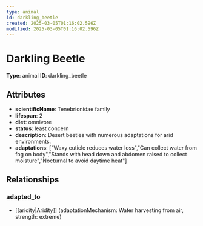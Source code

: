 ```yaml
---
type: animal
id: darkling_beetle
created: 2025-03-05T01:16:02.596Z
modified: 2025-03-05T01:16:02.596Z
---
```


# Darkling Beetle

**Type**: animal
**ID**: darkling_beetle

## Attributes

- **scientificName**: Tenebrionidae family
- **lifespan**: 2
- **diet**: omnivore
- **status**: least concern
- **description**: Desert beetles with numerous adaptations for arid environments.
- **adaptations**: ["Waxy cuticle reduces water loss","Can collect water from fog on body","Stands with head down and abdomen raised to collect moisture","Nocturnal to avoid daytime heat"]

## Relationships

### adapted_to

- [[aridity|Aridity]] (adaptationMechanism: Water harvesting from air, strength: extreme)

